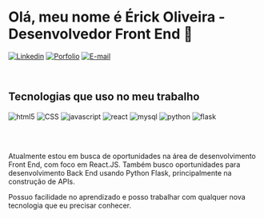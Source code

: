 # Olá, meu nome é Érick Oliveira - Desenvolvedor Front End 👋

[![Linkedin](https://img.shields.io/badge/Linkedin-0077B5?logo=linkedin)](https://www.linkedin.com/in/erick-oliveira-mesquita)
[![Porfolio](https://img.shields.io/badge/erick_oliveira-.dev-FFF)](https://erick-oliveira-dev.vercel.app/)
[![E-mail](https://img.shields.io/badge/eoliveiram94@gmail.com-D14836?logo=gmail&logoColor=white)]()

<br/>

## Tecnologias que uso no meu trabalho

<div style="display: inline_block">
  <img align="center" alt="html5" src="https://img.shields.io/badge/HTML5-E34F26?style=for-the-badge&logo=html5&logoColor=white"/> 
  <img align="center" alt="CSS" src="https://img.shields.io/badge/CSS3-1572B6?style=for-the-badge&logo=css3&logoColor=white"/> 
  <img align="center" alt="javascript" src="https://img.shields.io/badge/JavaScript-323330?style=for-the-badge&logo=javascript&logoColor=F7DF1E"/> 
  <img align="center" alt="react" src="https://img.shields.io/badge/React-20232A?style=for-the-badge&logo=react&logoColor=61DAFB"/>
  <img align="center" alt="mysql" src="https://img.shields.io/badge/MySQL-00000F?style=for-the-badge&logo=mysql&logoColor=white"/>
  <img align="center" alt="python" src="https://img.shields.io/badge/Python-14354C?style=for-the-badge&logo=python&logoColor=white"/>
  <img align="center" alt="flask" src="https://img.shields.io/badge/Flask-000000?style=for-the-badge&logo=flask&logoColor=white"/>
</div>

<br/><br/>

<p>Atualmente estou em busca de oportunidades na área de desenvolvimento Front End, com foco em React.JS. Também busco oportunidades para desenvolvimento Back End usando Python Flask, principalmente na construção de APIs.</p>

<p>Possuo facilidade no aprendizado e posso trabalhar com qualquer nova tecnologia que eu precisar conhecer.</p>


<!--
**kyevat94/kyevat94** is a ✨ _special_ ✨ repository because its `README.md` (this file) appears on your GitHub profile.

Here are some ideas to get you started:

- 🔭 I’m currently working on ...
- 🌱 I’m currently learning ...
- 👯 I’m looking to collaborate on ...
- 🤔 I’m looking for help with ...
- 💬 Ask me about ...
- 📫 How to reach me: ...
- 😄 Pronouns: ...
- ⚡ Fun fact: ...
-->
